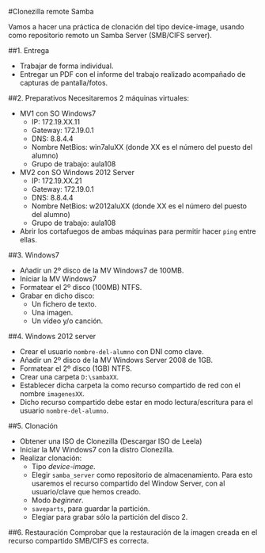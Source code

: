 
#Clonezilla remote Samba

Vamos a hacer una práctica de clonación del tipo device-image, usando 
como repositorio remoto un Samba Server (SMB/CIFS server).

##1. Entrega

* Trabajar de forma individual.
* Entregar un PDF con el informe del trabajo realizado acompañado de capturas
de pantalla/fotos.

##2. Preparativos
Necesitaremos 2 máquinas virtuales:
* MV1 con SO Windows7
    * IP: 172.19.XX.11
    * Gateway: 172.19.0.1
    * DNS: 8.8.4.4
    * Nombre NetBios: win7aluXX (donde XX es el número del puesto del alumno)
    * Grupo de trabajo: aula108
* MV2 con SO Windows 2012 Server
    * IP: 172.19.XX.21
    * Gateway: 172.19.0.1
    * DNS: 8.8.4.4
    * Nombre NetBios: w2012aluXX (donde XX es el número del puesto del alumno)
    * Grupo de trabajo: aula108
* Abrir los cortafuegos de ambas máquinas para permitir hacer `ping` entre ellas.

##3. Windows7
* Añadir un 2º disco de la MV Windows7 de 100MB.
* Iniciar la MV Windows7
* Formatear el 2º disco (100MB) NTFS.
* Grabar en dicho disco:
    * Un fichero de texto.
    * Una imagen.
    * Un vídeo y/o canción.

##4. Windows 2012 server
* Crear el usuario `nombre-del-alumno` con DNI como clave.
* Añadir un 2º disco de la MV Windows Server 2008 de 1GB.
* Formatear el 2º disco (1GB) NTFS.
* Crear una carpeta `D:\sambaXX`.
* Establecer dicha carpeta la como recurso compartido de red con el nombre `imagenesXX`.
* Dicho recurso compartido debe estar en modo lectura/escritura para el usuario `nombre-del-alumno`.

##5. Clonación
* Obtener una ISO de Clonezilla (Descargar ISO de Leela)
* Iniciar la MV Windows7 con la distro Clonezilla.
* Realizar clonación:
    * Tipo *device-image*.
    * Elegir `samba_server` como repositorio de almacenamiento. Para esto usaremos el recurso
    compartido del Window Server, con al usuario/clave que hemos creado.
    * Modo *beginner*.
    * `saveparts`, para guardar la partición.
    * Elegiar para grabar sólo la partición del disco 2.
     
##6. Restauración
Comprobar que la restauración de la imagen creada en el recurso compartido SMB/CIFS es correcta.
